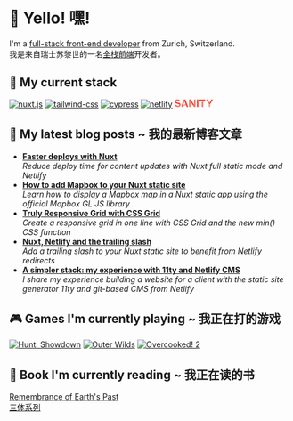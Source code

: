 <h1>👋 Yello! 嘿!</h1>

<p>I'm a <a href="https://full-stack.netlify.app/">full-stack front-end developer</a> from Zurich, Switzerland. <br />
我是来自瑞士苏黎世的一名<a href="https://full-stack.netlify.app/">全栈前端</a>开发者。</p>

<h2>🍔 My current stack</h2>

<p>
 <a href="https:&#x2F;&#x2F;nuxtjs.org"><img alt="nuxt.js"
 src="https://img.shields.io/badge/Nuxt.js-00C58E?style=for-the-badge&logoColor=white&logo=nuxt.js" /></a>
 <a href="https:&#x2F;&#x2F;tailwindcss.com"><img alt="tailwind-css"
 src="https://img.shields.io/badge/Tailwind%20CSS-38B2AC?style=for-the-badge&logoColor=white&logo=tailwind-css" /></a>
 <a href="https:&#x2F;&#x2F;www.cypress.io"><img alt="cypress"
 src="https://img.shields.io/badge/Cypress-17202C?style=for-the-badge&logoColor=white&logo=cypress" /></a>
 <a href="https:&#x2F;&#x2F;www.netlify.com"><img alt="netlify"
 src="https://img.shields.io/badge/Netlify-00C7B7?style=for-the-badge&logoColor=white&logo=netlify" /></a>
<a href="https://www.sanity.io/">
  <svg xmlns="http://www.w3.org/2000/svg" xmlns:xlink="http://www.w3.org/1999/xlink" aria-hidden="true" focusable="false" width="4.93em" height="1em" style="transform: rotate(360deg);" preserveAspectRatio="xMidYMid meet" viewBox="0 0 512 104"><path fill="#F37368" d="M381.462 36.986v64.834h-20.886V26.833z"/><path d="M85.865 89.781l15.665 13.634l65.994-34.375l-6.817-16.39l-74.842 37.131zm274.71-41.772l53.086-27.558l-8.992-15.52l-44.093 21.902v21.176z" fill="#F7A199"/><path d="M211.182 31.91v69.91h-20.016V2.176l20.016 29.733zM85.865 89.78l15.665 13.634l30.169-75.422l-9.718-25.817L85.865 89.78z" fill="#F37368"/><path d="M121.98 2.176h20.597l38.146 99.644h-21.176L121.98 2.176zm92.248 0L258.176 70.2v31.619l-67.01-99.644h23.062zm81.659 0h20.74v99.644h-20.74V2.176zm64.689 18.275h-31.91V2.176h74.407l10.588 18.275H360.576z" fill="#F04939"/><path fill="#F7A199" d="M475.014 63.964v37.856h-20.596V63.964"/><path fill="#F04939" d="M489.228 2.176l-34.81 61.788h20.596L511.13 2.176z"/><path fill="#F37368" d="M454.418 63.964l-35.97-61.788h22.626l24.222 42.352z"/><path d="M8.558 13.779c0 13.78 8.557 22.046 25.672 26.398l18.13 4.206c16.245 3.771 26.108 13.054 26.108 28.138c.145 6.527-2.03 12.909-5.947 18.13c0-15.084-7.832-23.206-26.543-28.138l-17.84-4.06C13.78 55.26 2.756 47.572 2.756 31.183c0-6.237 2.03-12.474 5.802-17.405" fill="#F04939"/><path fill="#F37368" d="M258.176 65.124V2.176h20.016v99.644h-20.016z"/><path d="M61.353 68.75c7.687 4.932 11.168 11.894 11.168 21.902c-6.527 8.267-17.695 12.763-30.894 12.763c-22.191 0-38-11.023-41.337-30.023h21.321c2.756 8.702 10.008 12.763 19.871 12.763c11.749.145 19.726-6.237 19.871-17.405M8.558 13.634C14.794 5.512 25.528.58 38.58.58c22.772 0 35.826 12.039 39.162 28.864H57.147c-2.32-6.672-7.978-11.894-18.276-11.894c-11.168.145-18.71 6.527-19.145 16.68c-7.474-4.122-11.459-12.184-11.168-20.596z" fill="#F37368"/><rect x="0" y="0" width="512" height="104" fill="rgba(0, 0, 0, 0)" /></svg></a>
</p> 

<h2>📝 My latest blog posts ~ 我的最新博客文章</h2>
 
<ul>
    <li> <a href="https:&#x2F;&#x2F;dev.to&#x2F;mornir&#x2F;faster-deploys-with-nuxt-22hi"><b>Faster deploys with Nuxt</b></a><br/><i>Reduce deploy time for content updates with Nuxt full static mode and Netlify</i></li>
    <li> <a href="https:&#x2F;&#x2F;dev.to&#x2F;mornir&#x2F;how-to-add-mapbox-to-your-nuxt-static-site-b59"><b>How to add Mapbox to your Nuxt static site</b></a><br/><i>Learn how to display a Mapbox map in a Nuxt static app using the official Mapbox GL JS library</i></li>
    <li> <a href="https:&#x2F;&#x2F;dev.to&#x2F;mornir&#x2F;truly-responsive-grid-with-css-grid-3c46"><b>Truly Responsive Grid with CSS Grid</b></a><br/><i>Create a responsive grid in one line with CSS Grid and the new min() CSS function</i></li>
    <li> <a href="https:&#x2F;&#x2F;dev.to&#x2F;mornir&#x2F;nuxt-netlify-and-the-trailing-slash-3gge"><b>Nuxt, Netlify and the trailing slash</b></a><br/><i>Add a trailing slash to your Nuxt static site to benefit from Netlify redirects</i></li>
    <li> <a href="https:&#x2F;&#x2F;dev.to&#x2F;mornir&#x2F;a-simpler-stack-my-experience-with-11ty-and-netlify-cms-346p"><b>A simpler stack: my experience with 11ty and Netlify CMS</b></a><br/><i>I share my experience building a website for a client with the static site generator 11ty and git-based CMS from Netlify</i></li>
</ul>
 
<h2>🎮 Games I'm currently playing ~ 我正在打的游戏</h2>

<p>
 <a href="https://store.steampowered.com/agecheck/app/594650/"><img alt="Hunt: Showdown" title="Hunt: Showdown" src="http://media.steampowered.com/steamcommunity/public/images/apps/594650/7a7f693e439e96ad3d96d67d26bb7f7b96fe3271.jpg" /></a>
 <a href="https://store.steampowered.com/agecheck/app/753640/"><img alt="Outer Wilds" title="Outer Wilds" src="http://media.steampowered.com/steamcommunity/public/images/apps/753640/4f303545d9d0748ecda6e5fb498aa0e912d275d7.jpg" /></a>
 <a href="https://store.steampowered.com/agecheck/app/728880/"><img alt="Overcooked! 2" title="Overcooked! 2" src="http://media.steampowered.com/steamcommunity/public/images/apps/728880/9babb21950fe263bdd990e481cfa3704374e689f.jpg" /></a>
</p>

<h2>📖 Book I'm currently reading ~ 我正在读的书</h2>

<p><a href="https://en.wikipedia.org/wiki/Remembrance_of_Earth%27s_Past">Remembrance of Earth's Past</a> <br />
<a href="https://baike.baidu.com/item/%E4%B8%89%E4%BD%93/5739303">三体系列</a></p>
